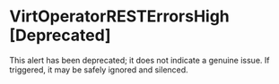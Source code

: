 # VirtOperatorRESTErrorsHigh [Deprecated]

This alert has been deprecated; it does not indicate a genuine issue. If
triggered, it may be safely ignored and silenced.
